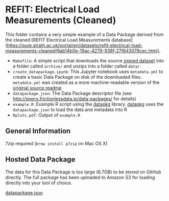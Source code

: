 # REFIT: Electrical Load Measurements (Cleaned)

This folder contains a very simple example of a Data Package derived from the cleaned [REFIT Electrical Load Measurements database](https://pure.strath.ac.uk/portal/en/datasets/refit-electrical-load-measurements-cleaned(9ab14b0e-19ac-4279-938f-27f643078cec.html).

- `Makefile`: A simple script that downloads the source [zipped dataset](https://pure.strath.ac.uk/portal/files/52873459/Processed_Data_CSV.7z) into a folder called `archive/` and unzips into a folder called `data/`.
- `create_datapackage.ipynb`: This Jupyter notebook uses `metadata.yml` to create a basic Data Package on disk of the downloaded files.  `metadata.yml` was created as a more machine-readable version of the [original source readme](https://pure.strath.ac.uk/portal/files/52873458/REFIT_Readme.txt)
- `datapackage.json`: The Data Package descriptor file (see <http://specs.frictionlessdata.io/data-packages/> for details)
- `example.R`: Example R script using the [datapkg](https://github.com/ropenscilabs/datapkg) library.  [datapkg](https://github.com/ropenscilabs/datapkg) uses the `datapackage.json` to load the data and metadata into R
- `Rplots.pdf`: Output of `example.R`

## General Information

7zip required (`brew install p7zip` on Mac OS X)

## Hosted Data Package

The data for this Data Package is too large (6.7GB) to be stored on
GitHub directly.  The full package has been uploaded to Amazon S3 for
loading directly into your tool of choice.

[datapackage.json](https://s3-eu-west-1.amazonaws.com/frictionlessdata.io/pilots/pilot-dm4t/datapackage.json)
